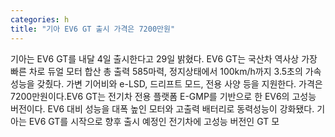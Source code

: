 ```yaml
---
categories: h
title: "기아 EV6 GT 출시 가격은 7200만원"
---
```

기아는 EV6 GT를 내달 4일 출시한다고 29일 밝혔다. EV6 GT는 국산차 역사상 가장 빠른 차로 듀얼 모터 합산 총 출력 585마력, 정지상태에서 100km/h까지 3.5초의 가속 성능을 갖췄다. 가변 기어비와 e-LSD, 드리프트 모드, 전용 사양 등을 지원한다. 가격은 7200만원이다.EV6 GT는 전기차 전용 플랫폼 E-GMP를 기반으로 한 EV6의 고성능 버전이다. EV6 대비 성능을 대폭 높인 모터와 고출력 배터리로 동력성능이 강화됐다. 기아는 EV6 GT를 시작으로 향후 출시 예정인 전기차에 고성능 버전인 GT 모